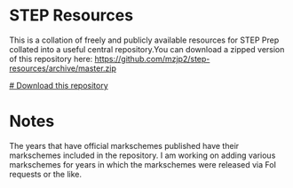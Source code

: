 # STEP Resources
This is a collation of freely and publicly available resources for STEP Prep collated into a useful central repository.You can download a zipped version of this repository here: https://github.com/mzjp2/step-resources/archive/master.zip

[# Download this repository](https://github.com/mzjp2/step-resources/archive/master.zip)

# Notes
The years that have official markschemes published have their markschemes included in the repository. I am working on adding various markschemes for years in which the markschemes were released via FoI requests or the like. 
